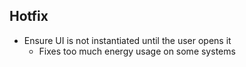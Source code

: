 ## Hotfix

- Ensure UI is not instantiated until the user opens it
    - Fixes too much energy usage on some systems
